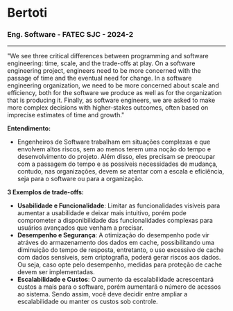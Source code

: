 # Bertoti
### Eng. Software - FATEC SJC - 2024-2
---
"We see three critical differences between programming and software engineering: time, scale, and the trade-offs at play. On a software engineering project, engineers need to be more concerned with the passage of time and the eventual need for change. In a software engineering organization, we need to be more concerned about scale and efficiency, both for the software we produce as well as for the organization that is producing it. Finally, as software engineers, we are asked to make more complex decisions with higher-stakes outcomes, often based on imprecise estimates of time and growth."

**Entendimento:**
- Engenheiros de Software trabalham em situações complexas e que envolvem altos riscos, sem ao menos terem uma noção do tempo e desenvolvimento do projeto. Além disso, eles precisam se preocupar com a passagem do tempo e as possíveis necessidades de mudança, contudo, nas organizações, devem se atentar com a escala e eficiência, seja para o software ou para a organização.

**3 Exemplos de trade-offs:**
- **Usabilidade e Funcionalidade**: Limitar as funcionalidades visíveis para aumentar a usabilidade e deixar mais intuitivo, porém pode comprometer a disponibilidade das funcionalidades complexas para usuários avançados que venham a precisar.   
- **Desempenho e Segurança**: A otimização do desempenho pode vir atráves do armazenamento dos dados em cache, possibilitando uma diminuição do tempo de resposta, entretanto, o uso excessivo de cache com dados sensíveis, sem criptografia, poderá gerar riscos aos dados. Ou seja, caso opte pelo desempenho, medidas para proteção de cache devem ser implementadas.
- **Escalabilidade e Custos**: O aumento da escalabilidade acrescentará custos a mais para o software, porém aumentará o número de acessos ao sistema. Sendo assim, você deve decidir entre ampliar a escalabilidade ou manter os custos sob controle.
